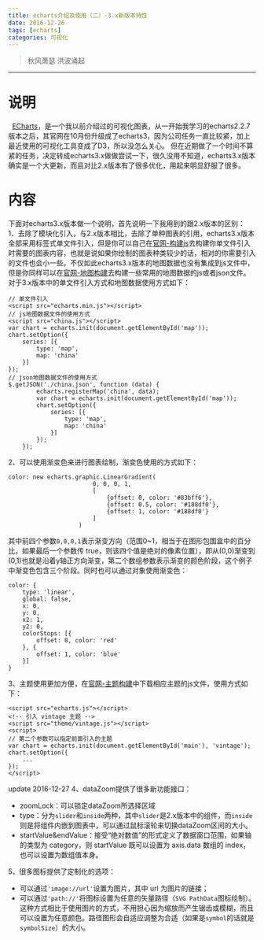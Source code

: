 ```yaml
---
title: echarts介绍及使用（二）-3.x新版本特性
date: 2016-12-26
tags: [echarts]
categories: 可视化
---
```

> 秋风萧瑟 洪波涌起

***
# 说明
&nbsp;&nbsp;[ECharts](https://github.com/ecomfe/echarts)，是一个我以前介绍过的可视化图表，从一开始我学习的echarts2.2.7版本之后，其官网在10月份升级成了echarts3，因为公司任务一直比较紧，加上最近使用的可视化工具变成了D3，所以没怎么关心。
但在近期做了一个时间不算紧的任务，决定转成echarts3.x做做尝试一下，很久没用不知道，echarts3.x版本确实是一个大更新，而且对比2.x版本有了很多优化，用起来明显舒服了很多。
# 内容
下面对echarts3.x版本做一个说明，首先说明一下我用到的跟2.x版本的区别：
1、去除了模块化引入，与2.x版本相比，去除了单种图表的引用，echarts3.x版本全部采用标签式单文件引入，但是你可以自己在[官网-构建js](http://echarts.baidu.com/builder.html)去构建你单文件引入时需要的图表内容，也就是说如果你绘制的图表种类较少的话，相对的你需要引入的文件也会小一些。不仅如此echarts3.x版本的地图数据也没有集成到js文件中，但是你同样可以在[官网-地图构建](http://ecomfe.github.io/echarts-map-tool/)去构建一些常用的地图数据的js或者json文件。
对于3.x版本中的单文件引入方式和地图数据使用方式如下：
```
// 单文件引入
<script src="echarts.min.js"></script>
// js地图数据文件的使用方式
<script src="china.js"></script>
var chart = echarts.init(document.getElementById('map'));
chart.setOption({
    series: [{
        type: 'map',
        map: 'china'
    }]
});
// json地图数据文件的使用方式
$.getJSON('./china.json', function (data) {
        echarts.registerMap('china', data);
        var chart = echarts.init(document.getElementById('map'));
        chart.setOption({
            series: [{
                type: 'map',
                map: 'china'
            }]
        });
    });
```
2、可以使用渐变色来进行图表绘制，渐变色使用的方式如下：
```
color: new echarts.graphic.LinearGradient(
                        0, 0, 0, 1,
                        [
                            {offset: 0, color: '#83bff6'},
                            {offset: 0.5, color: '#188df0'},
                            {offset: 1, color: '#188df0'}
                        ]
                    )
```
其中前四个参数`0,0,0,1`表示渐变方向（范围0~1，相当于在图形包围盒中的百分比，如果最后一个参数传 true，则该四个值是绝对的像素位置），即从(0,0)渐变到(0,1)也就是沿着y轴正方向渐变，第二个数组参数表示渐变的颜色阶段，这个例子中渐变色包含三个阶段。同时也可以通过对象使用渐变色：
```
color: {
    type: 'linear',
    global: false,
    x: 0,
    y: 0,
    x2: 1,
    y2: 0,
    colorStops: [{
        offset: 0, color: 'red'
    }, {
        offset: 1, color: 'blue'
    }]
}
```
3、主题使用更加方便，在[官网-主题构建](http://echarts.baidu.com/download-theme.html)中下载相应主题的js文件，使用方式如下：
```
<script src="echarts.js"></script>
<!-- 引入 vintage 主题 -->
<script src="theme/vintage.js"></script>
<script>
// 第二个参数可以指定前面引入的主题
var chart = echarts.init(document.getElementById('main'), 'vintage');
chart.setOption({
    ...
});
</script>
```

update 2016-12-27
4、dataZoom提供了很多新功能接口：
- zoomLock：可以锁定dataZoom所选择区域
- type：分为`slider`和`inside`两种，其中`slider`是2.x版本中的组件，而`inside`则是将组件内嵌到图表中，可以通过鼠标滚轮来切换dataZoom区间的大小。
- startValue&endValue：接受“绝对数值”的形式定义了数据窗口范围，如果轴的类型为 category，则 startValue 既可以设置为 axis.data 数组的 index，也可以设置为数组值本身。

5、很多图标提供了定制化的选项：
- 可以通过`'image://url'`设置为图片，其中 url 为图片的链接；
- 可以通过`'path://'`将图标设置为任意的矢量路径（`SVG PathData`图标绘制）。这种方式相比于使用图片的方式，不用担心因为缩放而产生锯齿或模糊，而且可以设置为任意颜色。路径图形会自适应调整为合适（如果是`symbol`的话就是`symbolSize`）的大小。